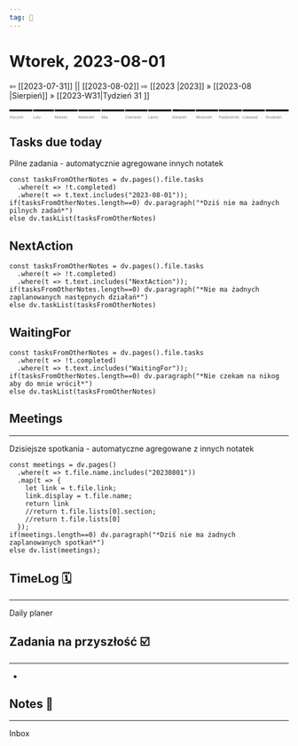 ```yaml
---
tag: 🔧
---
```

# Wtorek, 2023-08-01
⇦ [[2023-07-31]] || [[2023-08-02]] ⇨
[[2023 |2023]] » [[2023-08 |Sierpień]] » [[2023-W31|Tydzień 31 ]]
<div class="timeline timeline--day">
<svg class="year-timeline year-timeline--2023" viewBox="0 -20 3760 150"> <title>Timeline 2023</title> <g class='bars'> <rect class="month-block month-block--January" x="0" width="310" height="25"></rect><rect class="month-block month-block--February" x="320" width="280" height="25"></rect><rect class="month-block month-block--March" x="610" width="310" height="25"></rect><rect class="month-block month-block--April" x="930" width="300" height="25"></rect><rect class="month-block month-block--May" x="1240" width="310" height="25"></rect><rect class="month-block month-block--June" x="1560" width="300" height="25"></rect><rect class="month-block month-block--July" x="1870" width="310" height="25"></rect><rect class="month-block month-block--August" x="2190" width="310" height="25"></rect><rect class="month-block month-block--September" x="2510" width="300" height="25"></rect><rect class="month-block month-block--October" x="2820" width="310" height="25"></rect><rect class="month-block month-block--November" x="3140" width="300" height="25"></rect><rect class="month-block month-block--December" x="3450" width="310" height="25"></rect> </g> <g class='labels' style="font-size:50px;" text-anchor="start"> <text class="month-label month-label--January" fill="#747474" x="0" y="120">Styczeń</text><text class="month-label month-label--February" fill="#747474" x="320" y="120">Luty</text><text class="month-label month-label--March" fill="#747474" x="610" y="120">Marzec</text><text class="month-label month-label--April" fill="#747474" x="930" y="120">Kwiecień</text><text class="month-label month-label--May" fill="#747474" x="1240" y="120">Maj</text><text class="month-label month-label--June" fill="#747474" x="1560" y="120">Czerwiec</text><text class="month-label month-label--July" fill="#747474" x="1870" y="120">Lipiec</text><text class="month-label month-label--August" fill="#747474" x="2190" y="120">Sierpień</text><text class="month-label month-label--September" fill="#747474" x="2510" y="120">Wrzesień</text><text class="month-label month-label--October" fill="#747474" x="2820" y="120">Październik</text><text class="month-label month-label--November" fill="#747474" x="3140" y="120">Listopad</text><text class="month-label month-label--December" fill="#747474" x="3450" y="120">Grudzień</text> </g> <g class='markers'> <circle class="day-marker" cx="2200" cy="14" r="15" stroke="black" fill="white" /> <rect class="week-marker" x="2200" width="70" height="25" /> </g> </svg></div>

## Tasks due today
Pilne zadania - automatycznie agregowane innych notatek
```dataviewjs
const tasksFromOtherNotes = dv.pages().file.tasks
  .where(t => !t.completed)
  .where(t => t.text.includes("2023-08-01"));
if(tasksFromOtherNotes.length==0) dv.paragraph("*Dziś nie ma żadnych pilnych zadań*")
else dv.taskList(tasksFromOtherNotes)
```

## NextAction
```dataviewjs
const tasksFromOtherNotes = dv.pages().file.tasks
  .where(t => !t.completed)
  .where(t => t.text.includes("NextAction"));
if(tasksFromOtherNotes.length==0) dv.paragraph("*Nie ma żadnych zaplanowanych następnych działań*")
else dv.taskList(tasksFromOtherNotes)
```

## WaitingFor
```dataviewjs
const tasksFromOtherNotes = dv.pages().file.tasks
  .where(t => !t.completed)
  .where(t => t.text.includes("WaitingFor"));
if(tasksFromOtherNotes.length==0) dv.paragraph("*Nie czekam na nikog aby do mnie wrócił*")
else dv.taskList(tasksFromOtherNotes)
```

## Meetings
---
Dzisiejsze spotkania - automatyczne agregowane z innych notatek
```dataviewjs
const meetings = dv.pages()
  .where(t => t.file.name.includes("20230801"))
  .map(t => {
    let link = t.file.link;
    link.display = t.file.name;
    return link
    //return t.file.lists[0].section;
    //return t.file.lists[0]
  });
if(meetings.length==0) dv.paragraph("*Dziś nie ma żadnych zaplanowanych spotkań*")
else dv.list(meetings);
```


## TimeLog 🗓️
---
Daily planer

## Zadania na przyszłość ☑️
---
- 

## Notes 📝
---
Inbox

